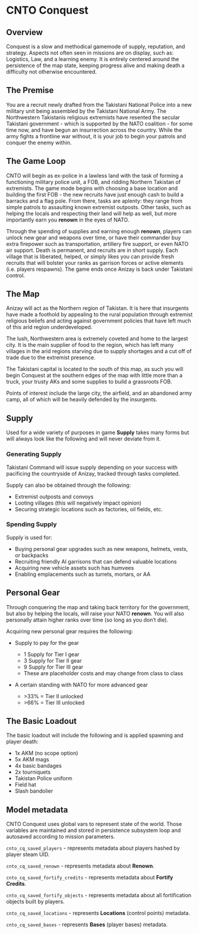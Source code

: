 # CNTO Conquest

## Overview
Conquest is a slow and methodical gamemode of supply, reputation, and strategy. Aspects not often seen in missions are on display, such as: Logistics, Law, and a learning enemy. It is entirely centered around the persistence of the map state, keeping progress alive and making death a difficulty not otherwise encountered.

## The Premise
You are a recruit newly drafted from the Takistani National Police into a new military unit being assembled by the Takistani National Army. The Northwestern Takistanis religious extremists have resented the secular Takistani government - which is supported by the NATO coalition - for some time now, and have begun an insurrection across the country. While the army fights a frontline war without, it is your job to begin your patrols and conquer the enemy within.

## The Game Loop
CNTO will begin as ex-police in a lawless land with the task of forming a functioning military police unit, a FOB, and ridding Northern Takistan of extremists. The game mode begins with choosing a base location and building the first FOB - the new recruits have just enough cash to build a barracks and a flag pole. From there, tasks are aplenty: they range from simple patrols to assaulting known extremist outposts. Other tasks, such as helping the locals and respecting their land will help as well, but more importantly earn you **renown** in the eyes of NATO.

Through the spending of supplies and earning enough **renown**, players can unlock new gear and weapons over time, or have their commander buy extra firepower such as transportation, artillery fire support, or even NATO air support. Death is permanent, and recruits are in short supply. Each village that is liberated, helped, or simply likes you can provide fresh recruits that will bolster your ranks as garrison forces or active elements (i.e. players respawns). The game ends once Anizay is back under Takistani control.

## The Map
Anizay will act as the Northern region of Takistan. It is here that insurgents have made a foothold by appealing to the rural population through extremist religious beliefs and acting against government policies that have left much of this arid region underdeveloped.

The lush, Northwestern area is extremely coveted and home to the largest city. It is the main supplier of food to the region, which has left many villages in the arid regions starving due to supply shortages and a cut off of trade due to the extremist presence.

The Takistani capital is located to the south of this map, as such you will begin Conquest at the southern edges of the map with little more than a truck, your trusty AKs and some supplies to build a grassroots FOB.

Points of interest include the large city, the airfield, and an abandoned army camp, all of which will be heavily defended by the insurgents.

## Supply
Used for a wide variety of purposes in game **Supply** takes many forms but will always look like the following and will never deviate from it.

### Generating Supply
Takistani Command will issue supply depending on your success with pacificing the countryside of Anizay, tracked through tasks completed.

Supply can also be obtained through the following:
- Extremist outposts and convoys
- Looting villages (this will negatively impact opinion)
- Securing strategic locations such as factories, oil fields, etc.

### Spending Supply
Supply is used for:
- Buying personal gear upgrades such as new weapons, helmets, vests, or backpacks
- Recruiting friendly AI garrisons that can defend valuable locations
- Acquiring new vehicle assets such has humvees
- Enabling emplacements such as turrets, mortars, or AA

## Personal Gear
Through conquering the map and taking back territory for the government, but also by helping the locals, will raise your NATO **renown**. You will also personally attain higher ranks over time (so long as you don’t die).

Acquiring new personal gear requires the following:
- Supply to pay for the gear
    - 1 Supply for Tier I gear
    - 3 Supply for Tier II gear
    - 9 Supply for Tier III gear
    - These are placeholder costs and may change from class to class

- A certain standing with NATO for more advanced gear
    - \>33% = Tier II unlocked
    - \>66% = Tier III unlocked

## The Basic Loadout
The basic loadout will include the following and is applied spawning and player death:
- 1x AKM (no scope option)
- 5x AKM mags
- 4x basic bandages
- 2x tourniquets
- Takistan Police uniform
- Field hat
- Slash bandolier

## Model metadata
CNTO Conquest uses global vars to represent state of the world. Those variables are maintained and stored in persistence subsystem loop and autosaved according to mission parameters.

`cnto_cq_saved_players` - represents metadata about players hashed by player steam UID.

`cnto_cq_saved_renown` - represents metadata about **Renown**.

`cnto_cq_saved_fortify_credits` - represents metadata about **Fortify Credits**.

`cnto_cq_saved_fortify_objects` - represents metadata about all fortification objects built by players.

`cnto_cq_saved_locations` - represents **Locations** (control points) metadata.

`cnto_cq_saved_bases` - represents **Bases** (player bases) metadata.
